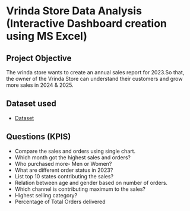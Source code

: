 # Vrinda Store Data Analysis (Interactive Dashboard creation using MS Excel)
## Project Objective
The vrinda store wants to create an annual sales report for 2023.So that, the owner of the Vrinda Store can understand their customers and grow more sales in 2024 & 2025.


## Dataset used
- <a href="https://github.com/alpesh502/Data-Analysis-Dashboard/blob/main/Vrinda%20Store%20Data%20Analysis.xlsx">Dataset</a>


## Questions (KPIS)
- Compare the sales and orders using single chart.
- Which month got the highest sales and orders?
- Who purchased more- Men or Women?
- What are different order status in 2023?
- List top 10 states contributing the sales?
- Relation between age and gender based on number of orders.
- Which channel is contributing maximum to the sales?
- Highest selling category?
- Percentage of Total Orders delivered
